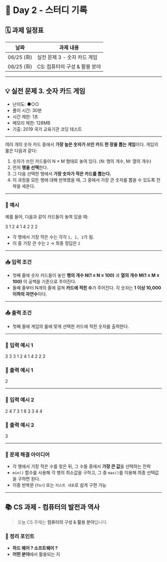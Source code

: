 # 📅 Day 2 - 스터디 기록


## 🗓 과제 일정표

| 날짜      | 과제 내용                                 |
|-----------|-----------------------------------------|
| 06/25 (화) | 실전 문제 3 - 숫자 카드 게임              |
| 06/25 (화) | CS: 컴퓨터의 구성 & 활용 분야             |
---

## 💡 실전 문제 3. 숫자 카드 게임

- 난이도: ●○○
- 풀이 시간: 30분
- 시간 제한: 1초
- 메모리 제한: 128MB
- 기출: 2019 국가 교육기관 코딩 테스트

---

여러 개의 숫자 카드 중에서 **가장 높은 숫자가 쓰인 카드 한 장을 뽑는 게임**이다. 게임의 룰은 다음과 같다:

1. 숫자가 쓰인 카드들이 N × M 형태로 놓여 있다. (N: 행의 개수, M: 열의 개수)
2. 먼저 **행을 선택**한다.
3. 그 다음 선택한 행에서 **가장 숫자가 작은 카드를 뽑는다.**
4. 이 과정을 모든 행에 대해 반복했을 때, 그 중에서 가장 큰 숫자를 뽑을 수 있도록 전략을 세운다.

---

### 🧩 예시

예를 들어, 다음과 같이 카드들이 놓여 있을 때:

3 1 2
4 1 4
2 2 2

- 각 행에서 가장 작은 수는 각각 `1, 1, 2`가 됨.
- 이 중 가장 큰 수는 `2` → 최종 정답은 `2`

---

### 📥 입력 조건

- 첫째 줄에 숫자 카드들이 놓인 **행의 개수 N(1 ≤ N ≤ 100)** 과 **열의 개수 M(1 ≤ M ≤ 100)** 이 공백을 기준으로 주어진다.
- 둘째 줄부터 N개의 줄에 걸쳐 **카드에 적힌 수**가 주어진다. 각 숫자는 **1 이상 10,000 이하의 자연수**이다.

---

### 📤 출력 조건

- 첫째 줄에 게임의 룰에 맞게 선택한 카드에 적힌 숫자를 출력한다.

---

### 📘 입력 예시 1

3 3
3 1 2
4 1 4
2 2 2

### 📗 출력 예시 1

2

---

### 📘 입력 예시 2

2 4
7 3 1 8
3 3 4 4


### 📗 출력 예시 2

3

---

### 🧠 문제 해결 아이디어

- 각 행에서 가장 작은 수를 찾은 뒤, 그 수들 중에서 **가장 큰 값**을 선택하는 전략
- `min()` 함수를 사용해 각 행의 최소값을 구하고, 그 중 `max()`를 이용해 최종 선택값을 구하면 된다.
- 이중 반복문 (`for`) 또는 `리스트 내포`로 쉽게 구현 가능

---

## 📚 CS 과제 - 컴퓨터의 발전과 역사

> 오늘 CS 주제는 **컴퓨터의 구성 & 활용 분야**입니다.

### 📖 정리 포인트

- **하드 웨어 ? 소프트웨어 ?**
- **어떤 분야**에서 활용되는 지